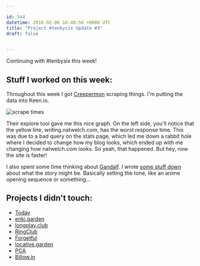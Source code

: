 ```yaml
---

id: 544
datetime: 2016-02-06 16:40:56 +0000 UTC
title: "Project #tenbysix Update #3"
draft: false


---
```


Continuing with #tenbysix this week!

## Stuff I worked on this week:

Throughout this week I got [Creepermon](https://github.com/icco/creepermon) scraping things. I'm putting the data into Keen.io.

![scrape times](https://s3.amazonaws.com/f.cl.ly/items/161y2E1t253s0F3K1X1I/Screen%!S(MISSING)hot%!-(MISSING)02-06%!a(MISSING)t%!.(MISSING)53%!p(MISSING)ng)

Their explore tool gave me this nice graph. On the left side, you'll notice that the yellow line, writing.natwelch.com, has the worst response time. This was due to a bad query on the stats page, which led me down a rabbit hole where I decided to change how my blog looks, which ended up with me changing how natwelch.com looks. So yeah, that happened. But hey, now the site is faster!

I also spent some time thinking about [Gandalf](https://github.com/icco/gandalf). I wrote [some stuff down](https://github.com/icco/gandalf/blob/a6a62c1050e5e5fe1f676cbf91e6ef0bbe4ecf4f/story.md) about what the story might be. Basically setting the tone, like an anime opening sequence or something...

## Projects I didn't touch:

 - [Today](https://github.com/icco/today)
 - [enki.garden](https://github.com/icco/enki.garden)
 - [longplay.club](https://github.com/icco/longplay.club)
 - [RingClub](https://github.com/icco/ringclub)
 - [Forgetful](https://github.com/icco/forgetful)
 - [locative.garden](https://github.com/icco/locative.garden)
 - [PCA](https://github.com/icco/pca)
 - [Billow.in](https://github.com/icco/billowin)

